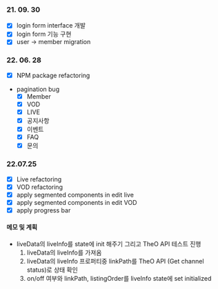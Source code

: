 ### 21. 09. 30

- [x] login form interface 개발
- [x] login form 기능 구현
- [x] user -> member migration

### 22. 06. 28

- [x] NPM package refactoring 
- pagination bug
  - [x] Member
  - [x] VOD
  - [x] LIVE
  - [x] 공지사항
  - [x] 이벤트
  - [x] FAQ
  - [x] 문의

### 22.07.25

- [x] Live refactoring
- [x] VOD refactoring
- [x] apply segmented components in edit live 
- [x] apply segmented components in edit VOD 
- [x] apply progress bar

#### 메모 및 계획

- liveData의 liveInfo를 state에 init 해주기 그리고 TheO API 테스트 진행
  1. liveData의 liveInfo를 가져옴
  2. liveData의 liveInfo 프로퍼티중 linkPath를 TheO API (Get channel status)로 상태 확인
  3. on/off 여부와 linkPath, listingOrder를 liveInfo state에 set initialized